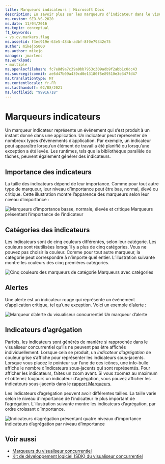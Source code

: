 ```yaml
---
title: Marqueurs indicateurs | Microsoft Docs
description: En savoir plus sur les marqueurs d’indicateur dans le visualiseur concurrentiel Visual Studio. Un marqueur indicateur représente un événement qui s’est produit à un instant donné dans une application.
ms.custom: SEO-VS-2020
ms.date: 11/04/2016
ms.topic: conceptual
f1_keywords:
- vs.cv.markers.flag
ms.assetid: f3ec919e-63e5-484b-adbf-8f0e79342e75
author: mikejo5000
ms.author: mikejo
manager: jmartens
ms.workload:
- multiple
ms.openlocfilehash: fc7e8d9a7c39a0bb7953c309adb9f2abb1c0dc43
ms.sourcegitcommit: ae6d47b09a439cd0e13180f5e89510e3e347fd47
ms.translationtype: MT
ms.contentlocale: fr-FR
ms.lasthandoff: 02/08/2021
ms.locfileid: "99916718"
---
```

# <a name="flag-markers"></a>Marqueurs indicateurs
Un marqueur indicateur représente un événement qui s’est produit à un instant donné dans une application. Un indicateur peut représenter de nombreux types d’événements d’application. Par exemple, un indicateur peut apparaître lorsqu’un élément de travail a été planifié ou lorsqu’une exception a été levée. Les runtimes, tels que la bibliothèque parallèle de tâches, peuvent également générer des indicateurs.

## <a name="flag-importance"></a>Importance des indicateurs
 La taille des indicateurs dépend de leur importance. Comme pour tout autre type de marqueur, leur niveau d’importance peut être bas, normal, élevé ou critique.  Cette illustration montre l’apparence des marqueurs selon leur niveau d’importance :

 ![Marqueurs d’importance basse, normale, élevée et critique](../profiling/media/cvmarkerimportance.png "CVMarkerImportance") Marqueurs présentant l’importance de l’indicateur

## <a name="flag-category"></a>Catégories des indicateurs
 Les indicateurs sont de cinq couleurs différentes, selon leur catégorie. Les couleurs sont réutilisées lorsqu’il y a plus de cinq catégories. Vous ne pouvez pas choisir la couleur. Comme pour tout autre marqueur, la catégorie peut correspondre à n’importe quel entier. L’illustration suivante montre les couleurs des cinq premières catégories.

 ![Cinq couleurs des marqueurs de catégorie](../profiling/media/cvmarkercategory.png "CVMarkerCategory") Marqueurs avec catégories

## <a name="alerts"></a>Alertes
 Une alerte est un indicateur rouge qui représente un événement d’application critique, tel qu’une exception.  Voici un exemple d’alerte :

 ![Marqueur d’alerte du visualiseur concurrentiel](../profiling/media/cvmarkeralert.png "CVMarkerAlert") Un marqueur d’alerte

## <a name="aggregation-flags"></a>Indicateurs d’agrégation
 Parfois, les indicateurs sont générés de manière si rapprochée dans le visualiseur concurrentiel qu’ils ne peuvent pas être affichés individuellement. Lorsque cela se produit, un *indicateur d’agrégation* de couleur grise s’affiche pour représenter les indicateurs sous-jacents. Lorsque vous placez le pointeur sur l’une de ces icônes, une info-bulle affiche le nombre d’indicateurs sous-jacents qui sont représentés. Pour afficher les indicateurs, faites un zoom avant. Si vous zoomez au maximum et obtenez toujours un indicateur d’agrégation, vous pouvez afficher les indicateurs sous-jacents dans le [rapport Marqueurs](../profiling/markers-report.md).

 Les indicateurs d’agrégation peuvent avoir différentes tailles. La taille varie selon le niveau d’importance de l’indicateur le plus important de l’agrégation. L’illustration suivante montre les indicateurs d’agrégation, par ordre croissant d’importance.

 ![Indicateurs d’agrégation présentant quatre niveaux d’importance](../profiling/media/cvmarkeraggregate.png "CVMarkerAggregate") Indicateurs d’agrégation par niveau d’importance

## <a name="see-also"></a>Voir aussi
- [Marqueurs du visualiseur concurrentiel](../profiling/concurrency-visualizer-markers.md)
- [Kit de développement logiciel (SDK) du visualiseur concurrentiel](../profiling/concurrency-visualizer-sdk.md)